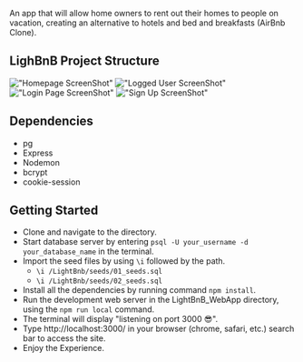 An app that will allow home owners to rent out their homes to people on vacation, creating an alternative to hotels and bed and breakfasts (AirBnb Clone).

## LighBnB Project Structure
!["Homepage ScreenShot"](https://github.com/Friies/LightBnB/blob/master/LightBnB_WebApp/Images/Homepage.png)
!["Logged User ScreenShot"](https://github.com/Friies/LightBnB/blob/master/LightBnB_WebApp/Images/Logged_in_user.png)
!["Login Page ScreenShot"](https://github.com/Friies/LightBnB/blob/master/LightBnB_WebApp/Images/Login_page.png)
!["Sign Up ScreenShot"](https://github.com/Friies/LightBnB/blob/master/LightBnB_WebApp/Images/Sign_up_page.png)

## Dependencies
- pg
- Express
- Nodemon
- bcrypt
- cookie-session


## Getting Started
- Clone and navigate to the directory.
- Start database server by entering `psql -U your_username -d your_database_name` in the terminal.
- Import the seed files by using `\i` followed by the path.
  - `\i /LightBnb/seeds/01_seeds.sql`
  - `\i /LightBnb/seeds/02_seeds.sql`
- Install all the dependencies by running command `npm install`.
- Run the development web server in the LightBnB_WebApp directory, using the `npm run local` command.
- The terminal will display "listening on port 3000 😎".
- Type http://localhost:3000/ in your browser (chrome, safari, etc.) search bar to access the site.
- Enjoy the Experience.
